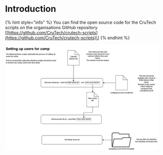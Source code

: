 # Introduction

{% hint style="info" %}
You can find the open source code for the CruTech scripts on the organisations GitHub repository \[[https://github.com/CruTech/crutech-scripts](https://github.com/CruTech/crutech-scripts)\]
{% endhint %}

![Setting up users for camp diagram.](../.gitbook/assets/64395584_193991108214913_6687142875894906880_n.png)

